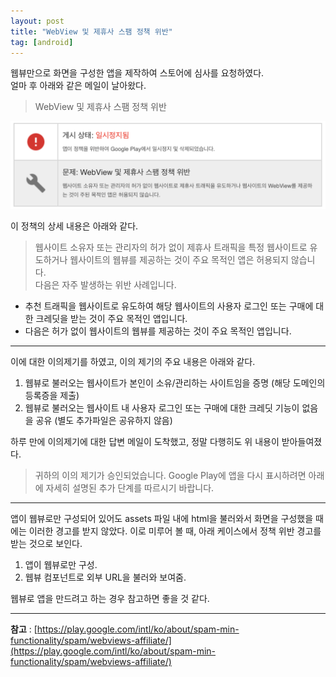 ```yaml
---
layout: post
title: "WebView 및 제휴사 스팸 정책 위반"
tag: [android]
---
```


웹뷰만으로 화면을 구성한 앱을 제작하여 스토어에 심사를 요청하였다.  
얼마 후 아래와 같은 메일이 날아왔다.

> WebView 및 제휴사 스팸 정책 위반

![WebView 및 제휴사 스팸 정책 위반](/assets/img/20190503/1.png)

이 정책의 상세 내용은 아래와 같다.

> 웹사이트 소유자 또는 관리자의 허가 없이 제휴사 트래픽을 특정 웹사이트로 유도하거나 웹사이트의 웹뷰를 제공하는 것이 주요 목적인 앱은 허용되지 않습니다.  
다음은 자주 발생하는 위반 사례입니다.
- 추천 트래픽을 웹사이트로 유도하여 해당 웹사이트의 사용자 로그인 또는 구매에 대한 크레딧을 받는 것이 주요 목적인 앱입니다.
- 다음은 허가 없이 웹사이트의 웹뷰를 제공하는 것이 주요 목적인 앱입니다. 

---

이에 대한 이의제기를 하였고, 이의 제기의 주요 내용은 아래와 같다.
1. 웹뷰로 불러오는 웹사이트가 본인이 소유/관리하는 사이트임을 증명 (해당 도메인의 등록증을 제출)
2. 웹뷰로 불러오는 웹사이트 내 사용자 로그인 또는 구매에 대한 크레딧 기능이 없음을 공유 (별도 추가파일은 공유하지 않음)

하루 만에 이의제기에 대한 답변 메일이 도착했고, 정말 다행히도 위 내용이 받아들여졌다.
> 귀하의 이의 제기가 승인되었습니다. Google Play에 앱을 다시 표시하려면 아래에 자세히 설명된 추가 단계를 따르시기 바랍니다.

---

앱이 웹뷰로만 구성되어 있어도 assets 파일 내에 html을 불러와서 화면을 구성했을 때에는 이러한 경고를 받지 않았다. 이로 미루어 볼 때, 아래 케이스에서 정책 위반 경고를 받는 것으로 보인다.
1. 앱이 웹뷰로만 구성.
2. 웹뷰 컴포넌트로 외부 URL을 불러와 보여줌.

웹뷰로 앱을 만드려고 하는 경우 참고하면 좋을 것 같다.

---

**참고** : [https://play.google.com/intl/ko/about/spam-min-functionality/spam/webviews-affiliate/](https://play.google.com/intl/ko/about/spam-min-functionality/spam/webviews-affiliate/)
